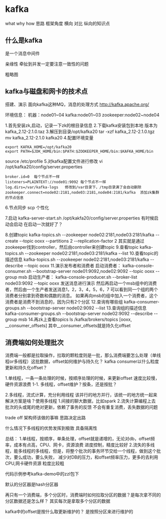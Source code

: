 # kafka 
what why how
思路
框架角度
横向 对比
纵向的知识点

## 什么是kafka
是一个消息中间件

亲缘性
牵扯到并发一定要注意一致性的问题 

粗略图


## kafka与磁盘和网卡的技术点

搭建、演示
面向kafka这种MQ，消息的处理方式
http://kafka.apache.org/

环境信息：
机器：node01~04
kafka:node01~03
zookeeper:node02~node04

1.首先安装zk,启动，记录一下zk的根目录信息
2.下载kafka安装包到本地
版本为kafka_2.12-2.1.0.taz
3.解压到目录/opt/kafka20
tar -xzf kafka_2.12-2.1.0.tgz
mv kafka_2.12-2.1.0 kafka20
4.配置环境变量
```
export KAFKA_HOME=/opt/kafka20
export PATH=$JDK_HOME/bin:$PATH:$ZOOKEEPER_HOME/bin:$KAFKA_HOME/bin
```
source /etc/profile
5.对kafka配置文件进行修改 
vi /opt/kafka20/config/server.properties
```
broker.id=0  每个节点不一样
listeners=PLAINTEXT://node01:9092 每个节点不一样
log.dirs=/var/kafka-logs   修改到/var目录下，/tmp目录满了会自动删除
zookeeper.connect=node02:2181,node03:2181,node04:2181/kafka  添加zk集群的节点信息
```
6.节点同步
scp 个性化

7.启动
kafka-server-start.sh /opt/kakfa20/config/server.properties
有时候启动会启动 在启动一次就好了？

8.创建topic
kafka-topics.sh --zookeeper node02:2181,node03:2181/kafka --create --topic
ooxx --partitions 2 --replication-factor 2
其实就是通过zookeeper找到controller，然后由controller来创建topic
9.查看topic
kafka-topics.sh --zookeeper node02:2181,node03:2181/kafka --list
10.查看topic的描述信息
kafka-topics.sh --zookeeper node02:2181,node03:2181/kafka --describe --topic ooxx
11.演示发布者和消费者
启动消费者：
kafka-console-consumer.sh --bootstrap-server node01:9092,node02:9092 --topic ooxx --group msb
启动生产者：
kafka-console-producer.sh --broker-list node03:9092 --topic ooxx 
发送消息进行演示
然后再启动一个msb组中的消费者，然后由一个生产者发送消息1，2，3，4，5，6，7
可以看到同一个组的两个消费者分别拿到奇数和偶数的消息。
如果再向msb的组中加入一个消费者，这个消费者是消费不到消息的，因为只有2个分区
12.查询有哪些组
kafka-consumer-groups.sh --bootstrap-server node02:9092 --list
13.查询组的描述信息
kafka-consumer-groups.sh --bootstrap-server node02:9092 --describe --group msb
14.再zk上查看topics
ls /kafka/brokers/topics
[ooxx, __consumer_offsets]
其中__consumer_offsets就是持久化offset


## 消费端如何处理批次
消费端一般都是拉取操作，拉取的颗粒度则是一批，那么消费端要怎么处理（单线程or多线程）这批数据，offset如何维护与持久化？
kafka consumer以什么粒度更新和持久化offset？

1.单线程，一条一条处理的时候，按顺序处理的时候，来更新offset
速度比较慢，硬件资源浪费
1-1. 多线程，offset维护？按条，还是按批？

2.多线程，流式计算，充分利用线程
该并行的地方并行，该统一的地方统一起来
     解决方案是啥？使用多线程
     1.间接的聊大数据，比如spark
     2.流失计算编程上去
批次的头或尾的绝对更新，依赖了事务的反馈
不会有重复消费，丢失数据的问题

trade off
架构师该做的事嘛
思路决定出路

什么情况下多线程的优势发挥到极致
具备隔离性



总结：
1.单线程，按顺序，单条处理，offset就是递增的，无论对db，offset频率，成本有点高，CPU、网卡，资源浪费
  进度控制，精度比较好
2.流失的多线程，能多线程的多线程，但是，将整个批次的事务环节交给一个线程，做到这个批次，要么成功，要么失败，
  减少对DB的压力，和offset频率压力，更多的去利用CPU,网卡硬件资源
  粒度比较粗

代码示例参考kafka-demo中的zzl包下


默认的分区器是hash分区器

再只有一个消费端，多个分区时，消费端时如何拉取分区的数据？是每次拿不同的分区数据还是怎么样？
其实每次是拿取多个分区的数据

kafka中的offset是按什么取更新维护的？
是按照分区来进行维护的



































